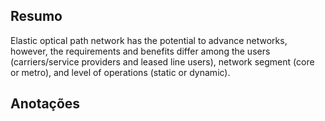 ## Resumo

Elastic optical path network has the potential to advance networks, however, the requirements and benefits differ among the users (carriers/service providers and leased line users), network segment (core or metro), and level of operations (static or dynamic).


## Anotações

